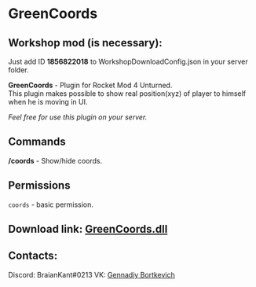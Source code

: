 # GreenCoords
## Workshop mod (is necessary):
Just add ID **1856822018** to WorkshopDownloadConfig.json in your server folder.

**GreenCoords** - Plugin for Rocket Mod 4 Unturned.  
This plugin makes possible to show real position(xyz) of player to himself when he is moving in UI.

*Feel free for use this plugin on your server.*

## Commands
**/coords** - Show/hide coords.

## Permissions
```coords``` - basic permission.

## Download link: [GreenCoords.dll](https://github.com/Greenorine/GreenCoords/releases/)

## Contacts:  
Discord: BraianKant#0213
VK: [Gennadiy Bortkevich](https://vk.com/greenovor)
